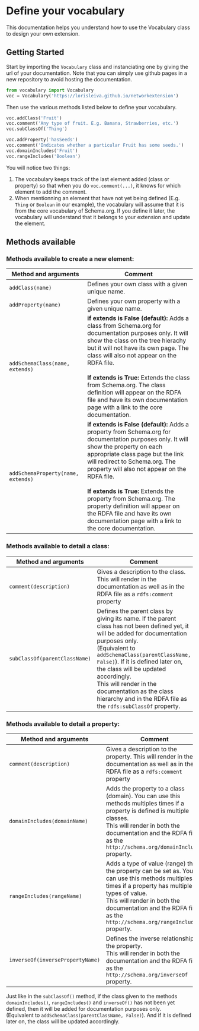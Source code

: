 # Define your vocabulary
This documentation helps you understand how to use the Vocabulary class to design your own extension.

## Getting Started

Start by importing the `Vocabulary` class and instanciating one by giving the url of your documentation. Note that you can simply use github pages in a new repository to avoid hosting the documentation.

```python
from vocabulary import Vocabulary
voc = Vocabulary('https://lorisleiva.github.io/networkextension')
```

Then use the various methods listed below to define your vocabulary.

```python
voc.addClass('Fruit')
voc.comment('Any type of fruit. E.g. Banana, Strawberries, etc.')
voc.subClassOf('Thing')

voc.addProperty('hasSeeds')
voc.comment('Indicates whether a particular Fruit has some seeds.')
voc.domainIncludes('Fruit')
voc.rangeIncludes('Boolean')
```

You will notice two things:

1. The vocabulary keeps track of the last element added (class or property) so that when you do `voc.comment(...)`, it knows for which element to add the comment.
2. When mentionning an element that have not yet being defined (E.g. `Thing` or `Boolean` in our example), the vocabulary will assume that it is from the core vocabulary of Schema.org. If you define it later, the vocabulary will understand that it belongs to your extension and update the element.

## Methods available

### Methods available to create a new element:

| Method and arguments               | Comment                                             |
| ---------------------------------- | --------------------------------------------------- |
| `addClass(name)`                   | Defines your own class with a given unique name.    |
| `addProperty(name)`                | Defines your own property with a given unique name. |
| `addSchemaClass(name, extends)`    | <strong>if extends is False (default):</strong> Adds a class from Schema.org for documentation purposes only. It will show the class on the tree hierachy but it will not have its own page. The class will also not appear on the RDFA file.<br><br><strong>If extends is True:</strong> Extends the class from Schema.org. The class definition will appear on the RDFA file and have its own documentation page with a link to the core documentation. |
| `addSchemaProperty(name, extends)` | <strong>if extends is False (default):</strong> Adds a property from Schema.org for documentation purposes only. It will show the property on each appropriate class page but the link will redirect to Schema.org. The property will also not appear on the RDFA file.<br><br><strong>If extends is True:</strong> Extends the property from Schema.org. The property definition will appear on the RDFA file and have its own documentation page with a link to the core documentation. |

### Methods available to detail a class:

| Method and arguments          | Comment                                             |
| ----------------------------- | --------------------------------------------------- |
| `comment(description)`        | Gives a description to the class. This will render in the documentation as well as in the RDFA file as a `rdfs:comment` property |
| `subClassOf(parentClassName)` | Defines the parent class by giving its name. If the parent class has not been defined yet, it will be added for documentation purposes only.<br>(Equivalent to `addSchemaClass(parentClassName, False)`). If it is defined later on, the class will be updated accordingly.<br>This will render in the documentation as the class hierarchy and in the RDFA file as the `rdfs:subClassOf` property. |

### Methods available to detail a property:

| Method and arguments          | Comment                                             |
| ----------------------------- | --------------------------------------------------- |
| `comment(description)`        | Gives a description to the property. This will render in the documentation as well as in the RDFA file as a `rdfs:comment` property |
| `domainIncludes(domainName)`  | Adds the property to a class (domain). You can use this methods multiples times if a property is defined is multiple classes.<br>This will render in both the documentation and the RDFA file as the `http://schema.org/domainIncludes` property. |
| `rangeIncludes(rangeName)`    | Adds a type of value (range) that the property can be set as. You can use this methods multiples times if a property has multiple types of value.<br>This will render in both the documentation and the RDFA file as the `http://schema.org/rangeIncludes` property. |
| `inverseOf(inversePropertyName)` | Defines the inverse relationship of the property.<br>This will render in both the documentation and the RDFA file as the `http://schema.org/inverseOf` property. |

Just like in the `subClassOf()` method, if the class given to the methods `domainIncludes()`, `rangeIncludes()` and `inverseOf()` has not been yet defined, then it will be added for documentation purposes only.<br>(Equivalent to `addSchemaClass(parentClassName, False)`). And if it is defined later on, the class will be updated accordingly.
